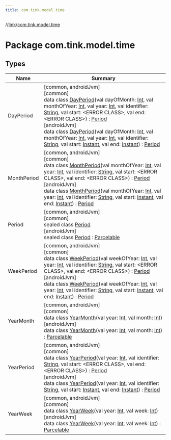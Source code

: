 ```yaml
---
title: com.tink.model.time
---
```

//[link](../../index.html)/[com.tink.model.time](index.html)



# Package com.tink.model.time



## Types


| Name | Summary |
|---|---|
| DayPeriod | [common, androidJvm]<br>[common]<br>data class [DayPeriod]([common]-day-period/index.html)(val dayOfMonth: [Int](https://kotlinlang.org/api/latest/jvm/stdlib/kotlin/-int/index.html), val monthOfYear: [Int](https://kotlinlang.org/api/latest/jvm/stdlib/kotlin/-int/index.html), val year: [Int](https://kotlinlang.org/api/latest/jvm/stdlib/kotlin/-int/index.html), val identifier: [String](https://kotlinlang.org/api/latest/jvm/stdlib/kotlin/-string/index.html), val start: &lt;ERROR CLASS&gt;, val end: &lt;ERROR CLASS&gt;) : [Period]([common]-period/index.html)<br>[androidJvm]<br>data class [DayPeriod]([android-jvm]-day-period/index.html)(val dayOfMonth: [Int](https://kotlinlang.org/api/latest/jvm/stdlib/kotlin/-int/index.html), val monthOfYear: [Int](https://kotlinlang.org/api/latest/jvm/stdlib/kotlin/-int/index.html), val year: [Int](https://kotlinlang.org/api/latest/jvm/stdlib/kotlin/-int/index.html), val identifier: [String](https://kotlinlang.org/api/latest/jvm/stdlib/kotlin/-string/index.html), val start: [Instant](https://developer.android.com/reference/kotlin/java/time/Instant.html), val end: [Instant](https://developer.android.com/reference/kotlin/java/time/Instant.html)) : [Period]([android-jvm]-period/index.html) |
| MonthPeriod | [common, androidJvm]<br>[common]<br>data class [MonthPeriod]([common]-month-period/index.html)(val monthOfYear: [Int](https://kotlinlang.org/api/latest/jvm/stdlib/kotlin/-int/index.html), val year: [Int](https://kotlinlang.org/api/latest/jvm/stdlib/kotlin/-int/index.html), val identifier: [String](https://kotlinlang.org/api/latest/jvm/stdlib/kotlin/-string/index.html), val start: &lt;ERROR CLASS&gt;, val end: &lt;ERROR CLASS&gt;) : [Period]([common]-period/index.html)<br>[androidJvm]<br>data class [MonthPeriod]([android-jvm]-month-period/index.html)(val monthOfYear: [Int](https://kotlinlang.org/api/latest/jvm/stdlib/kotlin/-int/index.html), val year: [Int](https://kotlinlang.org/api/latest/jvm/stdlib/kotlin/-int/index.html), val identifier: [String](https://kotlinlang.org/api/latest/jvm/stdlib/kotlin/-string/index.html), val start: [Instant](https://developer.android.com/reference/kotlin/java/time/Instant.html), val end: [Instant](https://developer.android.com/reference/kotlin/java/time/Instant.html)) : [Period]([android-jvm]-period/index.html) |
| Period | [common, androidJvm]<br>[common]<br>sealed class [Period]([common]-period/index.html)<br>[androidJvm]<br>sealed class [Period]([android-jvm]-period/index.html) : [Parcelable](https://developer.android.com/reference/kotlin/android/os/Parcelable.html) |
| WeekPeriod | [common, androidJvm]<br>[common]<br>data class [WeekPeriod]([common]-week-period/index.html)(val weekOfYear: [Int](https://kotlinlang.org/api/latest/jvm/stdlib/kotlin/-int/index.html), val year: [Int](https://kotlinlang.org/api/latest/jvm/stdlib/kotlin/-int/index.html), val identifier: [String](https://kotlinlang.org/api/latest/jvm/stdlib/kotlin/-string/index.html), val start: &lt;ERROR CLASS&gt;, val end: &lt;ERROR CLASS&gt;) : [Period]([common]-period/index.html)<br>[androidJvm]<br>data class [WeekPeriod]([android-jvm]-week-period/index.html)(val weekOfYear: [Int](https://kotlinlang.org/api/latest/jvm/stdlib/kotlin/-int/index.html), val year: [Int](https://kotlinlang.org/api/latest/jvm/stdlib/kotlin/-int/index.html), val identifier: [String](https://kotlinlang.org/api/latest/jvm/stdlib/kotlin/-string/index.html), val start: [Instant](https://developer.android.com/reference/kotlin/java/time/Instant.html), val end: [Instant](https://developer.android.com/reference/kotlin/java/time/Instant.html)) : [Period]([android-jvm]-period/index.html) |
| YearMonth | [common, androidJvm]<br>[common]<br>data class [YearMonth]([common]-year-month/index.html)(val year: [Int](https://kotlinlang.org/api/latest/jvm/stdlib/kotlin/-int/index.html), val month: [Int](https://kotlinlang.org/api/latest/jvm/stdlib/kotlin/-int/index.html))<br>[androidJvm]<br>data class [YearMonth]([android-jvm]-year-month/index.html)(val year: [Int](https://kotlinlang.org/api/latest/jvm/stdlib/kotlin/-int/index.html), val month: [Int](https://kotlinlang.org/api/latest/jvm/stdlib/kotlin/-int/index.html)) : [Parcelable](https://developer.android.com/reference/kotlin/android/os/Parcelable.html) |
| YearPeriod | [common, androidJvm]<br>[common]<br>data class [YearPeriod]([common]-year-period/index.html)(val year: [Int](https://kotlinlang.org/api/latest/jvm/stdlib/kotlin/-int/index.html), val identifier: [String](https://kotlinlang.org/api/latest/jvm/stdlib/kotlin/-string/index.html), val start: &lt;ERROR CLASS&gt;, val end: &lt;ERROR CLASS&gt;) : [Period]([common]-period/index.html)<br>[androidJvm]<br>data class [YearPeriod]([android-jvm]-year-period/index.html)(val year: [Int](https://kotlinlang.org/api/latest/jvm/stdlib/kotlin/-int/index.html), val identifier: [String](https://kotlinlang.org/api/latest/jvm/stdlib/kotlin/-string/index.html), val start: [Instant](https://developer.android.com/reference/kotlin/java/time/Instant.html), val end: [Instant](https://developer.android.com/reference/kotlin/java/time/Instant.html)) : [Period]([android-jvm]-period/index.html) |
| YearWeek | [common, androidJvm]<br>[common]<br>data class [YearWeek]([common]-year-week/index.html)(val year: [Int](https://kotlinlang.org/api/latest/jvm/stdlib/kotlin/-int/index.html), val week: [Int](https://kotlinlang.org/api/latest/jvm/stdlib/kotlin/-int/index.html))<br>[androidJvm]<br>data class [YearWeek]([android-jvm]-year-week/index.html)(val year: [Int](https://kotlinlang.org/api/latest/jvm/stdlib/kotlin/-int/index.html), val week: [Int](https://kotlinlang.org/api/latest/jvm/stdlib/kotlin/-int/index.html)) : [Parcelable](https://developer.android.com/reference/kotlin/android/os/Parcelable.html) |

